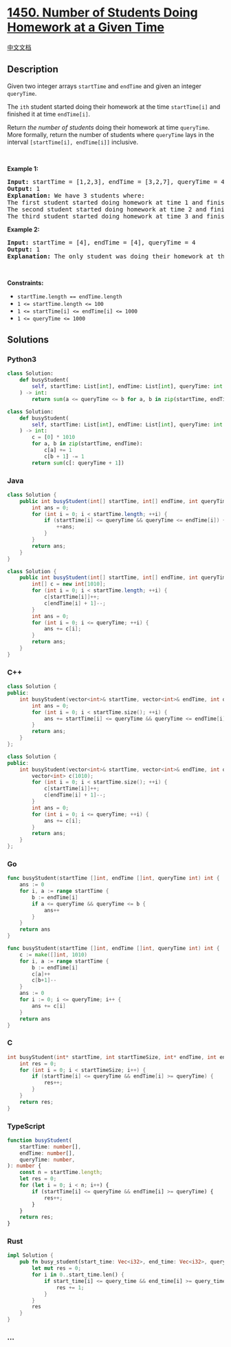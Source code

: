 # [1450. Number of Students Doing Homework at a Given Time](https://leetcode.com/problems/number-of-students-doing-homework-at-a-given-time)

[中文文档](/solution/1400-1499/1450.Number%20of%20Students%20Doing%20Homework%20at%20a%20Given%20Time/README.md)

## Description

<p>Given two integer arrays <code>startTime</code> and <code>endTime</code> and given an integer <code>queryTime</code>.</p>

<p>The <code>ith</code> student started doing their homework at the time <code>startTime[i]</code> and finished it at time <code>endTime[i]</code>.</p>

<p>Return <em>the number of students</em> doing their homework at time <code>queryTime</code>. More formally, return the number of students where <code>queryTime</code> lays in the interval <code>[startTime[i], endTime[i]]</code> inclusive.</p>

<p>&nbsp;</p>
<p><strong class="example">Example 1:</strong></p>

<pre>
<strong>Input:</strong> startTime = [1,2,3], endTime = [3,2,7], queryTime = 4
<strong>Output:</strong> 1
<strong>Explanation:</strong> We have 3 students where:
The first student started doing homework at time 1 and finished at time 3 and wasn&#39;t doing anything at time 4.
The second student started doing homework at time 2 and finished at time 2 and also wasn&#39;t doing anything at time 4.
The third student started doing homework at time 3 and finished at time 7 and was the only student doing homework at time 4.
</pre>

<p><strong class="example">Example 2:</strong></p>

<pre>
<strong>Input:</strong> startTime = [4], endTime = [4], queryTime = 4
<strong>Output:</strong> 1
<strong>Explanation:</strong> The only student was doing their homework at the queryTime.
</pre>

<p>&nbsp;</p>
<p><strong>Constraints:</strong></p>

<ul>
	<li><code>startTime.length == endTime.length</code></li>
	<li><code>1 &lt;= startTime.length &lt;= 100</code></li>
	<li><code>1 &lt;= startTime[i] &lt;= endTime[i] &lt;= 1000</code></li>
	<li><code>1 &lt;= queryTime &lt;= 1000</code></li>
</ul>

## Solutions

<!-- tabs:start -->

### **Python3**

```python
class Solution:
    def busyStudent(
        self, startTime: List[int], endTime: List[int], queryTime: int
    ) -> int:
        return sum(a <= queryTime <= b for a, b in zip(startTime, endTime))
```

```python
class Solution:
    def busyStudent(
        self, startTime: List[int], endTime: List[int], queryTime: int
    ) -> int:
        c = [0] * 1010
        for a, b in zip(startTime, endTime):
            c[a] += 1
            c[b + 1] -= 1
        return sum(c[: queryTime + 1])
```

### **Java**

```java
class Solution {
    public int busyStudent(int[] startTime, int[] endTime, int queryTime) {
        int ans = 0;
        for (int i = 0; i < startTime.length; ++i) {
            if (startTime[i] <= queryTime && queryTime <= endTime[i]) {
                ++ans;
            }
        }
        return ans;
    }
}
```

```java
class Solution {
    public int busyStudent(int[] startTime, int[] endTime, int queryTime) {
        int[] c = new int[1010];
        for (int i = 0; i < startTime.length; ++i) {
            c[startTime[i]]++;
            c[endTime[i] + 1]--;
        }
        int ans = 0;
        for (int i = 0; i <= queryTime; ++i) {
            ans += c[i];
        }
        return ans;
    }
}
```

### **C++**

```cpp
class Solution {
public:
    int busyStudent(vector<int>& startTime, vector<int>& endTime, int queryTime) {
        int ans = 0;
        for (int i = 0; i < startTime.size(); ++i) {
            ans += startTime[i] <= queryTime && queryTime <= endTime[i];
        }
        return ans;
    }
};
```

```cpp
class Solution {
public:
    int busyStudent(vector<int>& startTime, vector<int>& endTime, int queryTime) {
        vector<int> c(1010);
        for (int i = 0; i < startTime.size(); ++i) {
            c[startTime[i]]++;
            c[endTime[i] + 1]--;
        }
        int ans = 0;
        for (int i = 0; i <= queryTime; ++i) {
            ans += c[i];
        }
        return ans;
    }
};
```

### **Go**

```go
func busyStudent(startTime []int, endTime []int, queryTime int) int {
	ans := 0
	for i, a := range startTime {
		b := endTime[i]
		if a <= queryTime && queryTime <= b {
			ans++
		}
	}
	return ans
}
```

```go
func busyStudent(startTime []int, endTime []int, queryTime int) int {
	c := make([]int, 1010)
	for i, a := range startTime {
		b := endTime[i]
		c[a]++
		c[b+1]--
	}
	ans := 0
	for i := 0; i <= queryTime; i++ {
		ans += c[i]
	}
	return ans
}
```

### **C**

```c
int busyStudent(int* startTime, int startTimeSize, int* endTime, int endTimeSize, int queryTime) {
    int res = 0;
    for (int i = 0; i < startTimeSize; i++) {
        if (startTime[i] <= queryTime && endTime[i] >= queryTime) {
            res++;
        }
    }
    return res;
}
```

### **TypeScript**

```ts
function busyStudent(
    startTime: number[],
    endTime: number[],
    queryTime: number,
): number {
    const n = startTime.length;
    let res = 0;
    for (let i = 0; i < n; i++) {
        if (startTime[i] <= queryTime && endTime[i] >= queryTime) {
            res++;
        }
    }
    return res;
}
```

### **Rust**

```rust
impl Solution {
    pub fn busy_student(start_time: Vec<i32>, end_time: Vec<i32>, query_time: i32) -> i32 {
        let mut res = 0;
        for i in 0..start_time.len() {
            if start_time[i] <= query_time && end_time[i] >= query_time {
                res += 1;
            }
        }
        res
    }
}
```

### **...**

```

```

<!-- tabs:end -->

